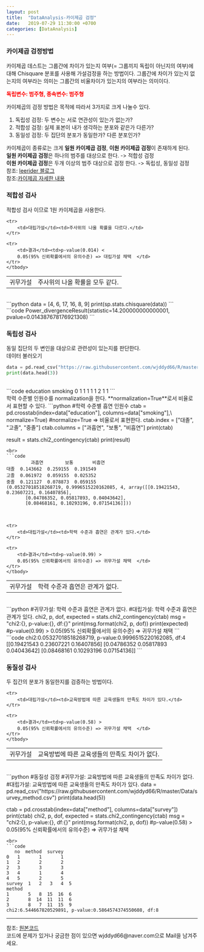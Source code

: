 ```yaml
---
layout: post
title:  "DataAnalysis-카이제곱 검정"
date:   2019-07-29 11:30:00 +0700
categories: [DataAnalysis]
---
```


###  카이제곱 검정방법
카이제곱 데스트는 그룹간에 차이가 있는지 여부(= 그룹끼지 독립이 아닌지의 여부)에 대해 Chisquare 분포를 사용해 가설검정을 하는 방법이다. 그룹간에 차이가 있는지 없는지의 여부라는 의미는 그룹간의 비율차이가 있는지의 여부라는 의미이다.  

<span style ="color: red">**독립변수: 범주형, 종속변수: 범주형**</span><br>

카이제곱의 검정 방법은 목적에 따라서 3가지로 크게 나눌수 있다.  

1. 독립성 검정: 두 변수는 서로 연관성이 있는가 없는가?
2. 적합성 검정: 실제 표본이 내가 생각하는 분포와 같은가 다른가?
3. 동일성 검정: 두 집단의 분포가 동일한가? 다른 분포인가? 

카이제곱이 종류로는 크게 **일원 카이제곱 검정**, **이원 카이제곱 검정**이 존재하게 된다.  
**일원 카이제곱 검정**은 하나의 범주를 대상으로 한다. -> 적합성 검정  
**이원 카이제곱 검정**은 두개 이상의 범주 대상으로 검정 한다. -> 독립성, 동일성 검정  
참조: <a href="https://m.blog.naver.com/PostView.nhn?blogId=leerider&logNo=100189714605&proxyReferer=https%3A%2F%2Fwww.google.co.kr%2F">leerider 블로그</a>  
참조:<a href="https://wjddyd66.github.io/r/Chisquare">카이제곱 자세한 내용</a>  
###  적합성 검사
적합성 검사 이므로 1원 카이제곱을 사용한다.  

<link rel = "stylesheet" href ="/static/css/bootstrap.min.css">

<table class="table">
	<tbody>
	<tr>
		<td>귀무가설</td><td>주사위의 나올 확률을 모두 같다.</td>
	</tr>

	<tr>
		<td>대립가설</td><td>주사위의 나올 확률을 다르다.</td>
	</tr>
	
	<tr>
		<td>결과</td><td>p-value(0.014) < 
		0.05(95% 신뢰확률에서의 유의수준) => 대립가설 채택  </td>
	</tr>
	</tbody>
</table>

<br>
```python
data = [4, 6, 17, 16, 8, 9]
print(sp.stats.chisquare(data))
```
<br>
```code
Power_divergenceResult(statistic=14.200000000000001, pvalue=0.014387678176921308)
```

###  독립성 검사
동일 집단의 두 변인을 대상으로 관련성이 있는지를 판단한다.  
데이터 불러오기  
```python
data = pd.read_csv("https://raw.githubusercontent.com/wjddyd66/R/master/Data/smoke.csv")
print(data.head(3))
```
<br>
```code
   education  smoking
0          1        1
1          1        1
2          1        1
```
<br>
학력 수준별 인원수를 normalization을 한다.  
**normalization=True**로서 비율로서 표현할 수 있다.  
```python
#학력 수준별 흡연 인원수
ctab = pd.crosstab(index=data["education"], columns=data["smoking"],\
                   normalize=True)
#normalize=True => 비율로서 표현한다.
ctab.index = ["대졸", "고졸", "중졸"]
ctab.columns = ["과흡연", "보통", "비흡연"]
print(ctab)

result = stats.chi2_contingency(ctab)
print(result)
```
<br>
```code
         과흡연        보통       비흡연
대졸  0.143662  0.259155  0.191549
고졸  0.061972  0.059155  0.025352
중졸  0.121127  0.078873  0.059155
(0.05327018518268719, 0.9996515220162085, 4, array([[0.19421543, 0.23607221, 0.16407856],
       [0.04786352, 0.05817893, 0.04043642],
       [0.08468161, 0.10293196, 0.07154136]]))
```
<br>

<link rel = "stylesheet" href ="/static/css/bootstrap.min.css">

<table class="table">
	<tbody>
	<tr>
		<td>귀무가설</td><td>학력 수준과 흡연은 관계가 없다.</td>
	</tr>

	<tr>
		<td>대립가설</td><td>학력 수준과 흡연은 관계가 있다.</td>
	</tr>
	
	<tr>
		<td>결과</td><td>p-value(0.99) > 
		0.05(95% 신뢰확률에서의 유의수준) => 귀무가설 채택  </td>
	</tr>
	</tbody>
</table>

<br>
```python
#귀무가설: 학력 수준과 흡연은 관계가 없다.
#대립가설: 학력 수준과 흡연은 관계가 있다.
chi2, p, dof, expected = stats.chi2_contingency(ctab)
msg = "chi2:{}, p-value:{}, df:{}"
print(msg.format(chi2, p, dof))
print(expected)
#p-value(0.99) > 0.05(95% 신뢰확률에서의 유의수준) => 귀무가설 채택
```
<br>
```code
chi2:0.05327018518268719, p-value:0.9996515220162085, df:4
[[0.19421543 0.23607221 0.16407856]
 [0.04786352 0.05817893 0.04043642]
 [0.08468161 0.10293196 0.07154136]]
```

###  동질성 검사
두 집간의 분포가 동일한지를 검증하는 방법이다.  

<link rel = "stylesheet" href ="/static/css/bootstrap.min.css">

<table class="table">
	<tbody>
	<tr>
		<td>귀무가설</td><td>교육방법에 따른 교육생들의 만족도 차이가 없다.</td>
	</tr>

	<tr>
		<td>대립가설</td><td>교육방법에 따른 교육생들의 만족도 차이가 있다.</td>
	</tr>
	
	<tr>
		<td>결과</td><td>p-value(0.58) > 
		0.05(95% 신뢰확률에서의 유의수준) => 귀무가설 채택  </td>
	</tr>
	</tbody>
</table>

<br>
```python
#동질성 검정
#귀무가설: 교육방법에 따른 교육생들의 만족도 차이가 없다.
#대립가설: 교육방법에 따른 교육생들의 만족도 차이가 있다.
data = pd.read_csv("https://raw.githubusercontent.com/wjddyd66/R/master/Data/survey_method.csv")
print(data.head(5))

ctab = pd.crosstab(index=data["method"], columns=data["survey"])
print(ctab)
chi2, p, dof, expected = stats.chi2_contingency(ctab)
msg = "chi2:{}, p-value:{}, df:{}"
print(msg.format(chi2, p, dof))
#p-value(0.58) > 0.05(95% 신뢰확률에서의 유의수준) => 귀무가설 채택
```
<br>
```code
   no  method  survey
0   1       1       1
1   2       2       2
2   3       3       3
3   4       1       4
4   5       2       5
survey  1   2   3   4  5
method                  
1       5   8  15  16  6
2       8  14  11  11  6
3       8   7  11  15  9
chi2:6.544667820529891, p-value:0.5864574374550608, df:8
```


<hr>
참조: <a href="https://github.com/wjddyd66/DataAnalysis/blob/master/Chisquare.ipynb">원본코드</a><br>
코드에 문제가 있거나 궁금한 점이 있으면 wjddyd66@naver.com으로  Mail을 남겨주세요.

